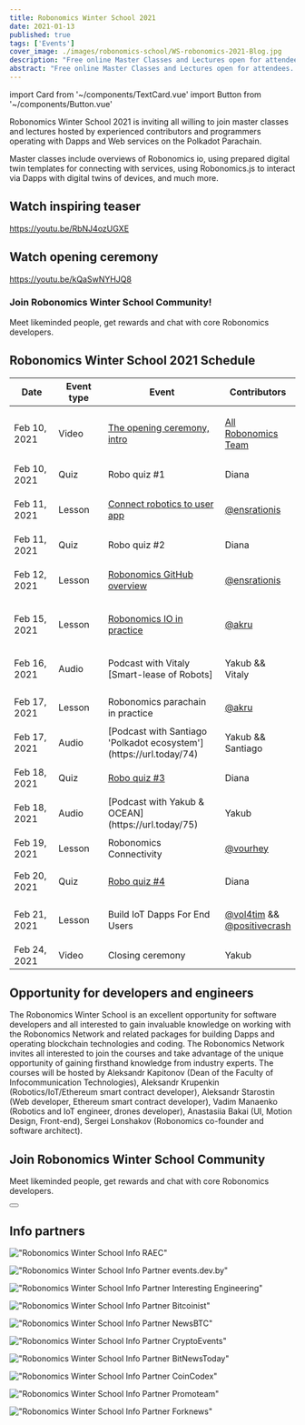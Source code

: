 ```yaml
---
title: Robonomics Winter School 2021
date: 2021-01-13
published: true
tags: ['Events']
cover_image: ./images/robonomics-school/WS-robonomics-2021-Blog.jpg
description: "Free online Master Classes and Lectures open for attendees. Try to build Dapps and Web Services for IoT on Polkadot Parachain in time of Robonomics Winter School 2021 (from 10 to 24 February)"
abstract: "Free online Master Classes and Lectures open for attendees. Try to build Dapps and Web Services for IoT on Polkadot Parachain in time of Robonomics Winter School from 10th to 24th February 2021"
---
```

import Card from '~/components/TextCard.vue'
import Button from '~/components/Button.vue'

Robonomics Winter School 2021 is inviting all willing to join master classes and lectures hosted by experienced contributors and programmers operating with Dapps and Web services on the Polkadot Parachain.

Master classes include overviews of Robonomics io, using prepared digital twin templates for connecting with services, using Robonomics.js to interact via Dapps with digital twins of devices, and much more.

## Watch inspiring teaser

<section class="animate-inside" v-in-viewport.once>

https://youtu.be/RbNJ4ozUGXE

</section>

## Watch opening ceremony

<section class="animate-inside" v-in-viewport.once>

https://youtu.be/kQaSwNYHJQ8

</section>

<section class="animate-inside" v-in-viewport.once>
<Card :icon="'/icons/icon-forum.png'" :link="'https://discord.gg/5UWNGNaAUf'">

### Join Robonomics Winter School Community!
Meet likeminded people, get rewards and chat with core Robonomics developers. 

</Card>
</section>

## Robonomics Winter School 2021 Schedule

<table class="mobile fullwidth">
<thead>
<tr>
<th style="width:110px">Date</th>
<th style="width:110px">Event type</th>
<th style="min-width:190px">Event</th>
<th>Contributors</th>
</tr>
</thead>
<tbody>

<tr>
<td data-th="THE OPENING CEREMONY">Feb 10, 2021</td>
<td>Video</td>
<td data-th="Watch the video:">

[The opening ceremony, intro](https://wiki.robonomics.network/docs/wschool2021-intro)

</td>
<td data-th="Contributors:">

[All Robonomics Team](https://github.com/airalab)

</td>
</tr>

<tr>
<td data-th="ROBO QUIZ #1">Feb 10, 2021</td>
<td>Quiz</td>
<td>Robo quiz #1</td>
<td data-th="Contributors:">Diana</td>
</tr>

<tr>
<td data-th="CONNECT ROBOTICS TO USER APP">Feb 11, 2021</td>
<td>Lesson</td>
<td data-th="Go throw the lesson:">

[Connect robotics to user app](https://wiki.robonomics.network/docs/wschool2021-connect-robotics-to-user-app/)

</td>
<td data-th="Contributor:">

[@ensrationis](https://github.com/ensrationis)

</td>
</tr>

<tr>
<td data-th="ROBO QUIZ #2">Feb 11, 2021</td>
<td>Quiz</td>
<td>Robo quiz #2</td>
<td data-th="Contributors:">Diana</td>
</tr>

<tr>
<td data-th="ROBONOMICS GITHUB OVERVIEW">Feb 12, 2021</td>
<td>Lesson</td>
<td data-th="Go throw the lesson:">

[Robonomics GitHub overview](https://wiki.robonomics.network/docs/wschool2021-robonomics-github-overview)

</td>
<td data-th="Contributor:">

[@ensrationis](https://github.com/ensrationis)

</td>
</tr>

<tr>
<td data-th="ROBONOMICS IO IN PRACTICE">Feb 15, 2021</td>
<td>Lesson</td>
<td data-th="Go throw the lesson:">

[Robonomics IO in practice](https://wiki.robonomics.network/docs/wschool2021-robonomics-io-in-practice)

</td>
<td data-th="Contributor:">

[@akru](https://github.com/akru)

</td>
</tr>

<tr>
<td data-th="PODCAST with Vitaly [Smart-lease of Robots]">Feb 16, 2021</td>
<td>Audio</td>
<td data-th="Audio on Youtube:">

Podcast with Vitaly [Smart-lease of Robots]

</td>
<td data-th="Contributor:">Yakub && Vitaly</td>
</tr>


<tr>
<td data-th="ROBONOMICS PARACHAIN IN PRACTICE">Feb 17, 2021</td>
<td>Lesson</td>
<td>Robonomics parachain in practice</td>
<td data-th="Contributor:">

[@akru](https://github.com/akru)

</td>
</tr>

<tr>
<td data-th="PODCAST with Santiago 'Polkadot ecosystem'">Feb 17, 2021</td>
<td>Audio</td>
<td data-th="Audio on Youtube:">[Podcast with Santiago 'Polkadot ecosystem'](https://url.today/74)</td>
<td data-th="Contributors:">Yakub && Santiago</td>
</tr>


<tr>
<td data-th="ROBO QUIZ #3">Feb 18, 2021</td>
<td>Quiz</td>
<td data-th="Join in Discord:">

[Robo quiz #3](https://discord.gg/5UWNGNaAUf)

</td>
<td data-th="Contributors:">Diana</td>
</tr>

<tr>
<td data-th="PODCAST with Yakub & OCEAN">Feb 18, 2021</td>
<td>Audio</td>
<td>[Podcast with Yakub & OCEAN](https://url.today/75)</td>
<td data-th="Contributors:">Yakub</td>
</tr>


<tr>
<td data-th="ROBONOMICS CONNECTIVITY">Feb 19, 2021</td>
<td>Lesson</td>
<td>Robonomics Connectivity</td>
<td data-th="Contributor:">

[@vourhey](https://github.com/Vourhey)

</td>
</tr>

<tr>
<td data-th="ROBO QUIZ #4">Feb 20, 2021</td>
<td>Quiz</td>
<td data-th="Join in Discord:">

[Robo quiz #4](https://discord.gg/5UWNGNaAUf)

</td>
<td data-th="Contributors:">Diana</td>
</tr>


<tr>
<td data-th="BUILD IOT DAPPS FOR END USERS">Feb 21, 2021</td>
<td>Lesson</td>
<td>Build IoT Dapps For End Users</td>
<td data-th="Contributors:">

[@vol4tim](https://github.com/vol4tim) && [@positivecrash](https://github.com/positivecrash)

</td>
</tr>

<tr>
<td data-th="CLOSING CEREMONY">Feb 24, 2021</td>
<td>Video</td>
<td>Closing ceremony</td>
<td data-th="Contributors:">Yakub</td>
</tr>

</tbody>
</table>


## Opportunity for developers and engineers

The Robonomics Winter School is an excellent opportunity for software developers and all interested to gain invaluable knowledge on working with the Robonomics Network and related packages for building Dapps and operating blockchain technologies and coding. The Robonomics Network invites all interested to join the courses and take advantage of the unique opportunity of gaining firsthand knowledge from industry experts. The courses will be hosted by Aleksandr Kapitonov (Dean of the Faculty of Infocommunication Technologies), Aleksandr Krupenkin (Robotics/IoT/Ethereum smart contract developer), Aleksandr Starostin (Web developer, Ethereum smart contract developer), Vadim Manaenko (Robotics and IoT engineer, drones developer), Anastasiia Bakai (UI, Motion Design, Front-end), Sergei Lonshakov (Robonomics co-founder and software architect).

<section class="animate-inside" v-in-viewport.once>
<Card :orientation="'vertical'" :image="'/posts/robonomics-school/join.png'" :imageSize="'big'" :imageRound="false" :link="'https://discord.gg/5UWNGNaAUf'" :back="'gradient'">

## Join Robonomics Winter School Community

Meet likeminded people, get rewards and chat with core Robonomics developers. 

<Button :link="'https://discord.gg/5UWNGNaAUf'" :label="'Join'" :button="'primary large orange'"/>

</Card>
</section>

## Info partners

<section class="grid-4 animate-inside" v-in-viewport.once>

<Card :orientation="'vertical'" :link="'https://raec.ru'" :classList="'pin'">

!["Robonomics Winter School Info RAEC"](./images/robonomics-school/raec.png)

</Card>

<Card :orientation="'vertical'" :link="'https://events.dev.by/robonomics-winter-school'">

!["Robonomics Winter School Info Partner events.dev.by"](./images/robonomics-school/dev-logo-brand.png)

</Card>

<Card :orientation="'vertical'" :link="'https://interestingengineering.com/events/robonomics-winter-school-2021'">

!["Robonomics Winter School Info Partner Interesting Engineering"](./images/robonomics-school/interestingengineering.png)

</Card>

<Card :orientation="'vertical'" :link="'https://bitcoinist.com/robonomics-winter-school-2021-master-classes-and-lectures-open-for-attendees/'">

!["Robonomics Winter School Info Partner Bitcoinist"](./images/robonomics-school/bitcoinist.png)

</Card>

<Card :orientation="'vertical'" :link="'https://www.newsbtc.com/press-releases/robonomics-winter-school-2021-master-classes-and-lectures-open-for-attendees/'">

!["Robonomics Winter School Info Partner NewsBTC"](./images/robonomics-school/newsbtc.jpg)

</Card>

<Card :orientation="'vertical'" :link="'https://cryptoevents.global/'">

!["Robonomics Winter School Info Partner CryptoEvents"](./images/robonomics-school/cryptoevents-logo.png)

</Card>

<Card :orientation="'vertical'" :link="'https://bitnewstoday.com'">

!["Robonomics Winter School Info Partner BitNewsToday"](./images/robonomics-school/BNT.png)

</Card>

<Card :orientation="'vertical'" :link="'https://coincodex.com/'">

!["Robonomics Winter School Info Partner CoinCodex"](./images/robonomics-school/coincodex.png)

</Card>

<Card :orientation="'vertical'" :link="'https://www.youtube.com/channel/UCrvyFYM29oQ-EAejZgYqmWA'">

!["Robonomics Winter School Info Partner Promoteam"](./images/robonomics-school/Promoteam.png)

</Card>

<Card :orientation="'vertical'" :link="'https://forknews.io/'">

!["Robonomics Winter School Info Partner Forknews"](./images/robonomics-school/forknews_io.png)

</Card>

</section>
